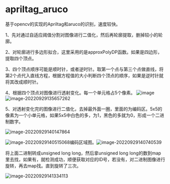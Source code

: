 # apriltag_aruco
基于opencv的实现的Apriltag和aruco的识别，速度较快。

1、先对通过自适应阈值分割对图像进行二值化，然后再轮廓提取，删掉较小的轮廓。

2、对轮廓进行多边形拟合，这里采用的是approxPolyDP函数。如果是四边形，提取四个顶点。

3、四个顶点顺序可能是顺时针，或者逆时针。取第一个点与第三个点做直线，将第2个点代入直线方程，根据方程值的大小判断四个顶点的顺序，如果是逆时针就将其改成顺时针。

4、根据四个顶点对图像进行透射变化。每一个单元格占5个像素。
![image](https://user-images.githubusercontent.com/16878651/192954687-02f1ed20-50a9-4f01-87c7-ace97031b38b.png)
![image-20220929135657262](C:\Users\Zener\AppData\Roaming\Typora\typora-user-images\image-20220929135657262.png)

5、对透射变化完的图像进行二值化，去掉最外面一圈，里面的为编码区。5x5的像素为一个小单元格，如果5x5中白色的多，为1，黑色的多就为0，形成一个二进制数字。

![image-20220929140147864](C:\Users\Zener\AppData\Roaming\Typora\typora-user-images\image-20220929140147864.png)   

![image-20220929140515068](C:\Users\Zener\AppData\Roaming\Typora\typora-user-images\image-20220929140515068.png)编码区域图。![image-20220929140740539](C:\Users\Zener\AppData\Roaming\Typora\typora-user-images\image-20220929140740539.png)



将上面二进制转成unsigned long long，然后拿unsigned long long的数到map里去找，如果有，就检测成功，顺便获取对应的ID号，若没有，对二进制图像进行旋转，再去map找。直到旋转了三次。

![image-20220929141334113](C:\Users\Zener\AppData\Roaming\Typora\typora-user-images\image-20220929141334113.png)


